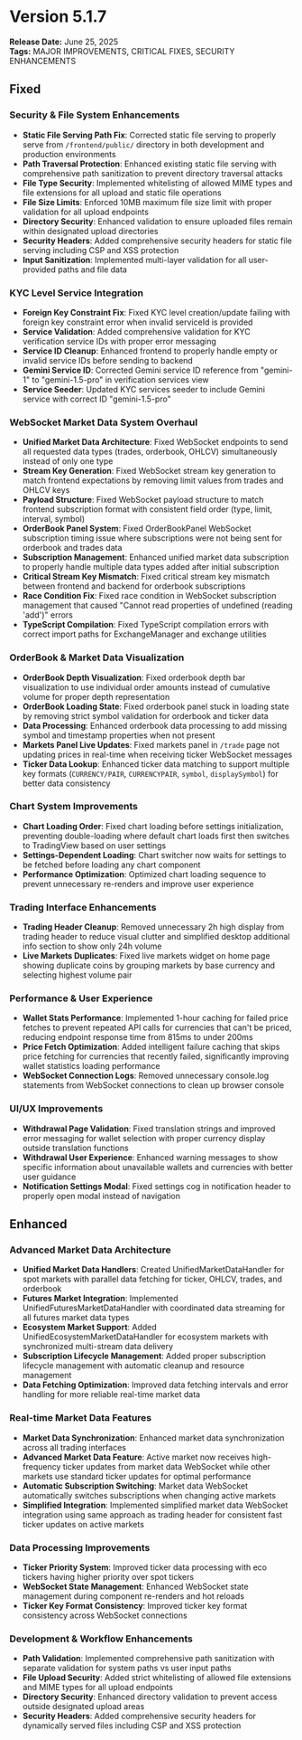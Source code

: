 # Version 5.1.7
**Release Date:** June 25, 2025  
**Tags:** MAJOR IMPROVEMENTS, CRITICAL FIXES, SECURITY ENHANCEMENTS

## Fixed

### Security & File System Enhancements
- **Static File Serving Path Fix**: Corrected static file serving to properly serve from `/frontend/public/` directory in both development and production environments
- **Path Traversal Protection**: Enhanced existing static file serving with comprehensive path sanitization to prevent directory traversal attacks
- **File Type Security**: Implemented whitelisting of allowed MIME types and file extensions for all upload and static file operations
- **File Size Limits**: Enforced 10MB maximum file size limit with proper validation for all upload endpoints
- **Directory Security**: Enhanced validation to ensure uploaded files remain within designated upload directories
- **Security Headers**: Added comprehensive security headers for static file serving including CSP and XSS protection
- **Input Sanitization**: Implemented multi-layer validation for all user-provided paths and file data

### KYC Level Service Integration
- **Foreign Key Constraint Fix**: Fixed KYC level creation/update failing with foreign key constraint error when invalid serviceId is provided
- **Service Validation**: Added comprehensive validation for KYC verification service IDs with proper error messaging
- **Service ID Cleanup**: Enhanced frontend to properly handle empty or invalid service IDs before sending to backend
- **Gemini Service ID**: Corrected Gemini service ID reference from "gemini-1" to "gemini-1.5-pro" in verification services view
- **Service Seeder**: Updated KYC services seeder to include Gemini service with correct ID "gemini-1.5-pro"

### WebSocket Market Data System Overhaul
- **Unified Market Data Architecture**: Fixed WebSocket endpoints to send all requested data types (trades, orderbook, OHLCV) simultaneously instead of only one type
- **Stream Key Generation**: Fixed WebSocket stream key generation to match frontend expectations by removing limit values from trades and OHLCV keys
- **Payload Structure**: Fixed WebSocket payload structure to match frontend subscription format with consistent field order (type, limit, interval, symbol)
- **OrderBook Panel System**: Fixed OrderBookPanel WebSocket subscription timing issue where subscriptions were not being sent for orderbook and trades data
- **Subscription Management**: Enhanced unified market data subscription to properly handle multiple data types added after initial subscription
- **Critical Stream Key Mismatch**: Fixed critical stream key mismatch between frontend and backend for orderbook subscriptions
- **Race Condition Fix**: Fixed race condition in WebSocket subscription management that caused "Cannot read properties of undefined (reading 'add')" errors
- **TypeScript Compilation**: Fixed TypeScript compilation errors with correct import paths for ExchangeManager and exchange utilities

### OrderBook & Market Data Visualization
- **OrderBook Depth Visualization**: Fixed orderbook depth bar visualization to use individual order amounts instead of cumulative volume for proper depth representation
- **OrderBook Loading State**: Fixed orderbook panel stuck in loading state by removing strict symbol validation for orderbook and ticker data
- **Data Processing**: Enhanced orderbook data processing to add missing symbol and timestamp properties when not present
- **Markets Panel Live Updates**: Fixed markets panel in `/trade` page not updating prices in real-time when receiving ticker WebSocket messages
- **Ticker Data Lookup**: Enhanced ticker data matching to support multiple key formats (`CURRENCY/PAIR`, `CURRENCYPAIR`, `symbol`, `displaySymbol`) for better data consistency

### Chart System Improvements
- **Chart Loading Order**: Fixed chart loading before settings initialization, preventing double-loading where default chart loads first then switches to TradingView based on user settings
- **Settings-Dependent Loading**: Chart switcher now waits for settings to be fetched before loading any chart component
- **Performance Optimization**: Optimized chart loading sequence to prevent unnecessary re-renders and improve user experience

### Trading Interface Enhancements
- **Trading Header Cleanup**: Removed unnecessary 2h high display from trading header to reduce visual clutter and simplified desktop additional info section to show only 24h volume
- **Live Markets Duplicates**: Fixed live markets widget on home page showing duplicate coins by grouping markets by base currency and selecting highest volume pair

### Performance & User Experience
- **Wallet Stats Performance**: Implemented 1-hour caching for failed price fetches to prevent repeated API calls for currencies that can't be priced, reducing endpoint response time from 815ms to under 200ms
- **Price Fetch Optimization**: Added intelligent failure caching that skips price fetching for currencies that recently failed, significantly improving wallet statistics loading performance
- **WebSocket Connection Logs**: Removed unnecessary console.log statements from WebSocket connections to clean up browser console

### UI/UX Improvements
- **Withdrawal Page Validation**: Fixed translation strings and improved error messaging for wallet selection with proper currency display outside translation functions
- **Withdrawal User Experience**: Enhanced warning messages to show specific information about unavailable wallets and currencies with better user guidance
- **Notification Settings Modal**: Fixed settings cog in notification header to properly open modal instead of navigation

## Enhanced

### Advanced Market Data Architecture
- **Unified Market Data Handlers**: Created UnifiedMarketDataHandler for spot markets with parallel data fetching for ticker, OHLCV, trades, and orderbook
- **Futures Market Integration**: Implemented UnifiedFuturesMarketDataHandler with coordinated data streaming for all futures market data types
- **Ecosystem Market Support**: Added UnifiedEcosystemMarketDataHandler for ecosystem markets with synchronized multi-stream data delivery
- **Subscription Lifecycle Management**: Added proper subscription lifecycle management with automatic cleanup and resource management
- **Data Fetching Optimization**: Improved data fetching intervals and error handling for more reliable real-time market data

### Real-time Market Data Features
- **Market Data Synchronization**: Enhanced market data synchronization across all trading interfaces
- **Advanced Market Data Feature**: Active market now receives high-frequency ticker updates from market data WebSocket while other markets use standard ticker updates for optimal performance
- **Automatic Subscription Switching**: Market data WebSocket automatically switches subscriptions when changing active markets
- **Simplified Integration**: Implemented simplified market data WebSocket integration using same approach as trading header for consistent fast ticker updates on active markets

### Data Processing Improvements
- **Ticker Priority System**: Improved ticker data processing with eco tickers having higher priority over spot tickers
- **WebSocket State Management**: Enhanced WebSocket state management during component re-renders and hot reloads
- **Ticker Key Format Consistency**: Improved ticker key format consistency across WebSocket connections

### Development & Workflow Enhancements
- **Path Validation**: Implemented comprehensive path sanitization with separate validation for system paths vs user input paths
- **File Upload Security**: Added strict whitelisting of allowed file extensions and MIME types for all upload endpoints
- **Directory Security**: Enhanced directory validation to prevent access outside designated upload areas
- **Security Headers**: Added comprehensive security headers for dynamically served files including CSP and XSS protection 